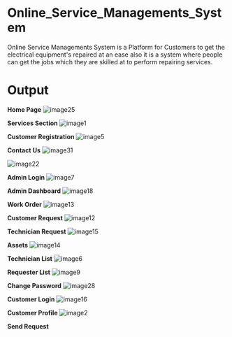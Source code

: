 # Online_Service_Managements_System
Online Service Managements System is a Platform for Customers to get the electrical equipment's repaired at an ease also it is a system where people can get the jobs which they are skilled at to perform repairing services.

# Output
**Home Page**
![image25](https://github.com/Rexon-Pambujya/Online_Service_Managements_System/assets/81875310/767862da-160f-447f-b77a-4cc296cecc3b)

**Services Section**
![image1](https://github.com/Rexon-Pambujya/Online_Service_Managements_System/assets/81875310/3b648368-059c-48b0-b1dd-18793ee04e0c)

**Customer Registration**
![image5](https://github.com/Rexon-Pambujya/Online_Service_Managements_System/assets/81875310/e091651c-098a-4694-9b79-f49404df6af4)

**Contact Us**
![image31](https://github.com/Rexon-Pambujya/Online_Service_Managements_System/assets/81875310/ab269aed-4bd2-471d-9424-388735b5d312)

![image22](https://github.com/Rexon-Pambujya/Online_Service_Managements_System/assets/81875310/569a9d96-8b9e-44b3-ad6e-3d55411f18d3)

**Admin Login**
![image7](https://github.com/Rexon-Pambujya/Online_Service_Managements_System/assets/81875310/22d5377e-0fc7-44ca-9548-f4372550d644)

**Admin Dashboard**
![image18](https://github.com/Rexon-Pambujya/Online_Service_Managements_System/assets/81875310/aab47376-91de-44c7-92ce-244dbc448d8f)

**Work Order**
![image13](https://github.com/Rexon-Pambujya/Online_Service_Managements_System/assets/81875310/9af044dd-fc6b-45de-825e-bfd0253f5551)

**Customer Request**
![image12](https://github.com/Rexon-Pambujya/Online_Service_Managements_System/assets/81875310/8888fe53-bf76-4bb7-af2c-6fe33a2d3ccc)

**Technician Request**
![image15](https://github.com/Rexon-Pambujya/Online_Service_Managements_System/assets/81875310/e9e46103-35f5-433f-b1d1-81206dcf0809)

**Assets**
![image14](https://github.com/Rexon-Pambujya/Online_Service_Managements_System/assets/81875310/f91eac2c-f535-413b-b184-7d6e12e11587)

**Technician List**
![image6](https://github.com/Rexon-Pambujya/Online_Service_Managements_System/assets/81875310/12a63b0e-2e04-4220-a688-f811ecec085e)

**Requester List**
![image9](https://github.com/Rexon-Pambujya/Online_Service_Managements_System/assets/81875310/025d35c0-95b4-4b27-8c3d-44e5ead2539f)

**Change Password**
![image28](https://github.com/Rexon-Pambujya/Online_Service_Managements_System/assets/81875310/a9a2a474-6b83-47d6-8a74-e18410015ada)

**Customer Login**
![image16](https://github.com/Rexon-Pambujya/Online_Service_Managements_System/assets/81875310/8276d91b-0e3e-46d1-ba51-0082a82fb5f8)

**Customer Profile**
![image2](https://github.com/Rexon-Pambujya/Online_Service_Managements_System/assets/81875310/bc2dce80-f3d3-4221-a841-ceb0f650c6fe)

**Send Request**
